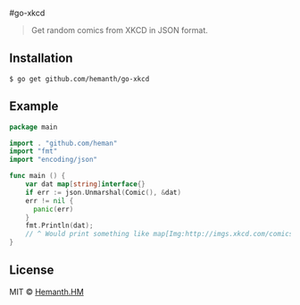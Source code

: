 #go-xkcd
> Get random comics from XKCD in JSON format.

## Installation

```
$ go get github.com/hemanth/go-xkcd
```

## Example

```go
package main

import . "github.com/heman"
import "fmt"
import "encoding/json"

func main () {
	var dat map[string]interface{}
	if err := json.Unmarshal(Comic(), &dat)
	err != nil {
	  panic(err)
	}
	fmt.Println(dat);
	// ^ Would print something like map[Img:http://imgs.xkcd.com/comics/fmri.png Title:fMRI]
}
```

## License

MIT © [Hemanth.HM](http://h3manth.com)
